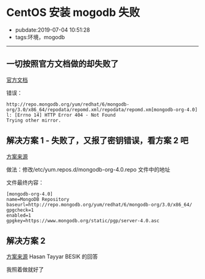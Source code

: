 # CentOS 安装 mogodb 失败

- pubdate:2019-07-04 10:51:28
- tags:环境，mogodb

---

## 一切按照官方文档做的却失败了

[官方文档](https://docs.mongodb.com/manual/tutorial/install-mongodb-on-red-hat/)

错误：

```text
http://repo.mongodb.org/yum/redhat/6/mongodb-org/3.0/x86_64/repodata/repomd.xml/repodata/repomd.xm[mongodb-org-4.0]
l: [Errno 14] HTTP Error 404 - Not Found
Trying other mirror.
```

## 解决方案 1 - 失败了，又报了密钥错误，看方案 2 吧

[方案来源](https://unix.stackexchange.com/questions/217083/yum-error-while-installing-mongodb-on-centos)

做法：修改/etc/yum.repos.d/mongodb-org-4.0.repo 文件中的地址

文件最终内容：

```text
[mongodb-org-4.0]
name=MongoDB Repository
baseurl=http://repo.mongodb.org/yum/redhat/6/mongodb-org/3.0/x86_64/
gpgcheck=1
enabled=1
gpgkey=https://www.mongodb.org/static/pgp/server-4.0.asc
```

## 解决方案 2

[方案来源](https://unix.stackexchange.com/questions/217083/yum-error-while-installing-mongodb-on-centos) Hasan Tayyar BESIK 的回答

我照着做就好了

